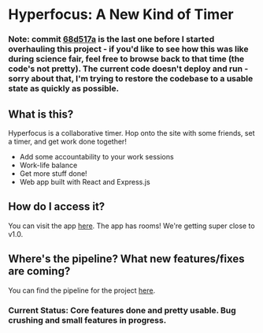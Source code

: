# Hyperfocus: A New Kind of Timer

### Note: commit [68d517a](https://github.com/ThatNerdSquared/hyperfocus-app/commit/68d517ae6096250db1fc8fb554c0660bf475f520) is the last one before I started overhauling this project - if you'd like to see how this was like during science fair, feel free to browse back to that time (the code's not pretty). The current code doesn't deploy and run - sorry about that, I'm trying to restore the codebase to a usable state as quickly as possible.

## What is this?
Hyperfocus is a collaborative timer. Hop onto the site with some friends, set a timer, and get work done together!

- Add some accountability to your work sessions
- Work-life balance
- Get more stuff done!
- Web app built with React and Express.js

## How do I access it?
You can visit the app [here](https://hyperfocus-app.herokuapp.com). The app has rooms! We're getting super close to v1.0.

## Where's the pipeline? What new features/fixes are coming?
You can find the pipeline for the project [here](https://github.com/ThatNerdSquared/hyperfocus-app/projects/1).

### Current Status: Core features done and pretty usable. Bug crushing and small features in progress.